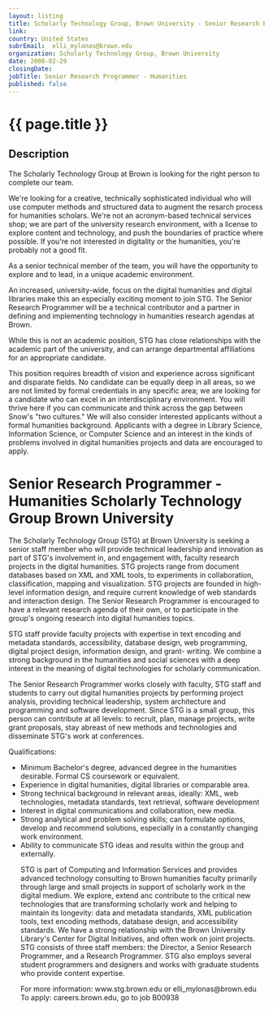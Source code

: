 ```yaml
---
layout: listing
title: Scholarly Technology Group, Brown University - Senior Research Programmer - Humanities
link:
country: United States
subrEmail:  elli_mylonas@brown.edu
organization: Scholarly Technology Group, Brown University 
date: 2008-02-29
closingDate: 
jobTitle: Senior Research Programmer - Humanities
published: false
---
```



# {{ page.title }}

## Description


<p>The Scholarly Technology Group at Brown is looking for the right
person to complete our team.</p>

<p>We're looking for a creative, technically sophisticated individual
who will use computer methods and structured data to augment the
resarch process for humanities scholars. We're not an acronym-based
technical services shop; we are part of the university research
environment, with a license to explore content and technology, and
push the boundaries of practice where possible. If you're not
interested in digitality or the humanities, you're probably not a
good fit.</p>

<p>As a senior technical member of the team, you will have the
opportunity to explore and to lead, in a unique academic environment.</p>

<p>An increased, university-wide, focus on the digital humanities and
digital libraries make this an especially exciting moment to join
STG. The Senior Research Programmer will be a technical contributor
and a partner in defining and implementing technology in humanities
research agendas at Brown.</p>

<p>While this is not an academic position, STG has close relationships
with the academic part of the university, and can arrange
departmental affiliations for an appropriate candidate.</p>

<p>This position requires breadth of vision and experience across
significant and disparate fields. No candidate can be equally deep in
all areas, so we are not limited by formal credentials in any
specific area; we are  looking for a candidate who can excel in an
interdisciplinary environment. You will thrive here if you can
communicate and think across the gap between Snow's "two cultures."
We will also consider interested applicants without a formal
humanities background. Applicants with a degree in Library Science,
Information Science, or Computer Science and an interest in the kinds
of problems involved in digital humanities projects and data are
encouraged to apply.</p>


<h1>Senior Research Programmer - Humanities
Scholarly Technology Group
Brown University</h1>

<p>The Scholarly Technology Group (STG) at Brown University is seeking a
senior staff member who will provide technical leadership and
innovation as part of STG's involvement in, and engagement with,
faculty research projects in the digital humanities. STG projects
range from document databases based on XML and XML tools, to
experiments in collaboration, classification, mapping and
visualization. STG projects are founded in high-level information
design, and require current knowledge of web standards and
interaction design. The Senior Research Programmer is encouraged to
have a relevant research agenda of their own, or to participate in
the group's ongoing research into digital humanities topics.

STG staff provide faculty projects with expertise in text encoding
and metadata standards, accessibility, database design, web
programming, digital project design, information design, and grant-
writing. We combine a strong background in the humanities and social
sciences with a deep interest in the meaning of digital technologies
for scholarly communication.</p>

<p>The Senior Research Programmer works closely with faculty, STG staff
and students to carry out digital humanities projects by performing
project analysis, providing technical leadership, system architecture
and programming and software development.  Since STG is a small
group, this person can contribute at all levels: to recruit, plan,
manage projects, write grant proposals, stay abreast of new methods
and technologies and disseminate STG's work at conferences.</p>

<p>Qualifications:
<ul>
<li> Minimum Bachelor's degree, advanced degree in the humanities
desirable. Formal CS coursework or equivalent.</li>
<li> Experience in digital humanities, digital libraries or comparable
area.</li>
<li>Strong technical background in relevant areas, ideally: XML, web
technologies, metadata standards, text retrieval, software development</li>
<li> Interest in digital communications and collaboration, new media.</li>
<li> Strong analytical and problem solving skills; can formulate
options, develop and recommend solutions, especially in a constantly
changing work environment.</li>
<li> Ability to communicate STG ideas and results within the group and
externally.</li>
</p>

<p>STG is part of Computing and Information Services and provides
advanced technology consulting to Brown humanities faculty primarily
through large and small projects in support of scholarly work in the
digital medium. We explore, extend anc contribute to the critical new
technologies that are transforming scholarly work and helping to
maintain its longevity: data and metadata standards, XML publication
tools, text encoding methods, database design, and accessibility
standards. We have a strong relationship with the Brown University
Library's Center for Digital Initiatives, and often work on joint
projects. STG consists of three staff members: the Director, a Senior
Research Programmer, and a Research Programmer. STG also employs
several student programmers and designers and works with graduate
students who provide content expertise.</p>

<p>For more information: www.stg.brown.edu or elli_mylonas@brown.edu
To apply: careers.brown.edu, go to job B00938
</p>
